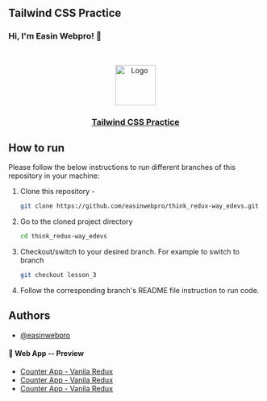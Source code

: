 ## Tailwind CSS Practice

### Hi, I'm Easin Webpro! 👋

<!-- PROJECT LOGO -->
<br />
 <p align="center">
    <img src="https://yt3.googleusercontent.com/xTmRjY6I1PNWO6KhAX59R-sqgbcPvTqkg2FbcZ8wvnjIqwwh5OBpzT69xQ_RO29J3DEofZX2qw=s176-c-k-c0x00ffffff-no-rj" alt="Logo" width="80" height="80" />
    <h3 align="center "><a href="https://github.com/easinwebpro/think_redux-way_edevs" target="_blank" >Tailwind CSS Practice </a></h3>
</p>



## How to run

Please follow the below instructions to run different branches of this repository in your machine:

1. Clone this repository -
    ```sh
    git clone https://github.com/easinwebpro/think_redux-way_edevs.git
    ```
2. Go to the cloned project directory
    ```sh
    cd think_redux-way_edevs
    ```
3. Checkout/switch to your desired branch. For example to switch to branch
    ```sh
    git checkout lesson_3
    ```
4. Follow the corresponding branch's README file instruction to run code.


## Authors

-   [@easinwebpro](https://www.github.com/easinwebpro)
#### 🔗 Web App -- Preview

-   [Counter App - Vanila Redux](https://courageous-halva-470eba.netlify.app/)
-   [Counter App - Vanila Redux](https://courageous-halva-470eba.netlify.app/)
-   [Counter App - Vanila Redux](https://courageous-halva-470eba.netlify.app/)

